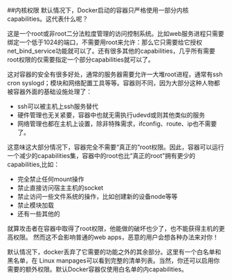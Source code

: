 ##内核权限
默认情况下，Docker启动的容器只严格使用一部分内核capabilities。这代表什么呢？

这是一个root或非root二分法粒度管理的访问控制系统。比如web服务进程只需要绑定一个低于1024的端口，不需要用root来允许：那么它只需要给它授权net_bind_service功能就可以了。还有很多其他的capabilities，几乎所有需要root权限的仅需要指定一个部分capabilities就可以了。

这对容器的安全有很多好处，通常的服务器需要允许一大堆root进程，通常有ssh cron syslogd；模块和网络配置工具等等。容器则不同，因为大部分这种人物都被容器外面的基础设施处理了：
* ssh可以被主机上ssh服务替代
* 硬件管理也无关紧要，容器中也就无需执行udevd或则其他类似的服务
* 网络管理也都在主机上设置，除非特殊需求，ifconfig、route、ip也不需要了。

这意味这大部分情况下，容器完全不需要“真正的”root权限。因此，容器可以运行一个减少的capabilities集，容器中的root也比“真正的root"拥有更少的capabilities,比如：
* 完全禁止任何mount操作
* 禁止直接访问宿主主机的socket
* 禁止访问一些文件系统的操作，比如创建新的设备node等等
* 禁止模块加载
* 还有一些其他的

就算攻击者在容器中取得了root权限，他能做的破坏也少了，也不能获得主机的更高权限。
然而这不会影响普通的web apps，恶意的用户会想各种办法来对你！

默认情况下，docker丢弃了它需要的功能之外的其余部分。这里有一个白名单和黑名单，在 Linux manpages可以看到完整的清单列表。当然，你还可以启用你需要的额外权限。默认Docker容器仅使用白名单的内capabilities。
